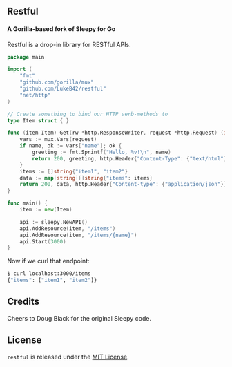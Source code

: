 ## Restful

#### A Gorilla-based fork of Sleepy for Go

Restful is a drop-in library for RESTful APIs.

```go
package main

import (
    "fmt"
    "github.com/gorilla/mux"
    "github.com/LukeB42/restful"
    "net/http"
)

// Create something to bind our HTTP verb-methods to
type Item struct { }

func (item Item) Get(rw *http.ResponseWriter, request *http.Request) (int, interface{}, http.Header) {
	vars := mux.Vars(request)
	if name, ok := vars["name"]; ok {
		greeting := fmt.Sprintf("Hello, %v!\n", name)
		return 200, greeting, http.Header{"Content-Type": {"text/html"}}
	}
	items := []string{"item1", "item2"}
	data := map[string][]string{"items": items}
	return 200, data, http.Header{"Content-type": {"application/json"}}
}

func main() {
    item := new(Item)

    api := sleepy.NewAPI()
    api.AddResource(item, "/items")
    api.AddResource(item, "/items/{name}")
    api.Start(3000)
}
```

Now if we curl that endpoint:

```bash
$ curl localhost:3000/items
{"items": ["item1", "item2"]}
```


## Credits

Cheers to Doug Black for the original Sleepy code.

## License

`restful` is released under the [MIT License](http://opensource.org/licenses/MIT).
